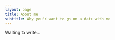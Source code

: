 ```yaml
---
layout: page
title: About me
subtitle: Why you'd want to go on a date with me
---
```


Waiting to write...